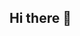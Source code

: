 ## Hi there 👋

<!--
**howdynet22/howdynet22** is a ✨ _special_ ✨ repository because its `README.md` (this file) appears on your GitHub profile.

Here are some ideas to get you started:

- 🔭 I’m currently working on ... degree first year
- 🌱 I’m currently learning ... computing :(
- 👯 I’m looking to collaborate on ... idk
- 🤔 I’m looking for help with ... anything i can..?
- 💬 Ask me about ... CATS
- 📫 How to reach me: ... howdynet on discord 💯
- 😄 Pronouns: ... bana/na (okay thats obviously a joke for those of you who are dumb as a rock) he/him
- ⚡ Fun fact: ... i love cats
-->
